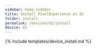 ```yaml
---
sidebar: home_sidebar
title: Install PixelExperience on d1
folder: install
permalink: /devices/d1/install
device: d1
---
```

{% include templates/device_install.md %}

